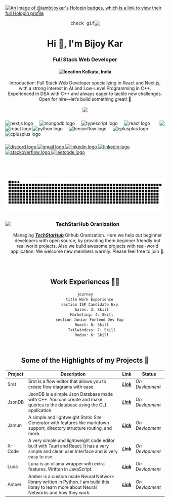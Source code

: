 [![An image of @iambijoykar's Holopin badges, which is a link to view their full Holopin profile](https://holopin.me/iambijoykar)](https://holopin.io/@iambijoykar)

<div dir='rtl' align="center">
  <kbd>
    <img align="" src="https://github.com/user-attachments/assets/41442619-710f-471a-a35d-2c4aeb18ed50" height="50" alt="check gif"/>
  </kbd> 
</div>

<h1 align="center">Hi 👋, I'm Bijoy Kar</h1>
<h3 align="center">Full Stack Web Developer</h3>
<h4 align="center">
<img src="https://www.svgrepo.com/show/116159/location-marker.svg" width="13" alt="location"/>
Kolkata, India
</h4>

<div align="center"> 
Introduction: Full Stack Web Developer specializing in React and Next.js, with a strong interest in AI and Low-Level Programming in C++. Experienced in DSA with C++ and always eager to tackle new challenges. Open for hire—let’s build something great! 🚀
</div>

<br/>

<div align="center">
  <img src="https://profile-counter.glitch.me/iamBijoyKar/count.svg?"  />
</div>

###

<img align="right" height="180" src="https://media.tenor.com/aOcoB591v1AAAAAM/loading-loader.gif"  />

###

<div align="left">
  <img src="https://cdn.jsdelivr.net/gh/devicons/devicon/icons/nextjs/nextjs-original.svg" height="35" alt="nextjs logo"  />
  <img width="12" />
  <img src="https://cdn.jsdelivr.net/gh/devicons/devicon/icons/mongodb/mongodb-original.svg" height="35" alt="mongodb logo"  />
  <img width="12" />
  <img src="https://cdn.jsdelivr.net/gh/devicons/devicon/icons/typescript/typescript-original.svg" height="35" alt="typescript logo"  />
  <img width="12" />
  <img src="https://cdn.jsdelivr.net/gh/devicons/devicon/icons/react/react-original.svg" height="35" alt="react logo"  />
  <img src="https://cdn.jsdelivr.net/gh/devicons/devicon/icons/tailwindcss/tailwindcss-original-wordmark.svg" height="35" alt="react logo"  />
  <img src="https://cdn.jsdelivr.net/gh/devicons/devicon/icons/python/python-original.svg" height="35" alt="python logo"  />
  <img width="12" />
  <img src="https://cdn.jsdelivr.net/gh/devicons/devicon/icons/tensorflow/tensorflow-original.svg" height="35" alt="tensorflow logo"  />
  <img width="12" />
  <img src="https://cdn.jsdelivr.net/gh/devicons/devicon/icons/cplusplus/cplusplus-original.svg" height="35" alt="cplusplus logo"  />
  <img width="12" />
  <img src="https://cdn.jsdelivr.net/gh/devicons/devicon/icons/git/git-original.svg" height="35" alt="cplusplus logo"  />
</div>

###

<div align="left">
  <a href="https://discord.gg/BANNER#6030" target="_blank">
  <img src="https://img.shields.io/static/v1?message=Discord&logo=discord&label=&color=7289DA&logoColor=white&labelColor=&style=for-the-badge" height="35" alt="discord logo"  />
  </a>
  <a href="mailto:bijoykar54321@gmail.com" target="_blank">
  <img src="https://img.shields.io/static/v1?message=Gmail&logo=gmail&label=&color=D14836&logoColor=white&labelColor=&style=for-the-badge" height="35" alt="gmail logo"  />
  </a>
  <a href="https://www.linkedin.com/in/iambijoykar/" target="_blank">
  <img src="https://img.shields.io/static/v1?message=LinkedIn&logo=linkedin&label=&color=0077B5&logoColor=white&labelColor=&style=for-the-badge" height="35" alt="linkedin logo"  />
  </a>
  <a href="https://x.com/iamBijoyKar" target="_blank">
  <img src="https://img.shields.io/static/v1?message=X/Twitter&logo=x&label=&color=000000&logoColor=white&labelColor=&style=for-the-badge" height="35" alt="linkedin logo"  />
  <a href="https://stackoverflow.com/users/17864589/bijoy-kar" target="_blank">
  <img src="https://img.shields.io/static/v1?message=Stackoverflow&logo=stackoverflow&label=&color=F4631E&logoColor=white&labelColor=&style=for-the-badge" height="35" alt="stackoverflow logo"  />
  </a>
  <a href="https://leetcode.com/u/iamBijoyKar/" target="_blank">
  <img src="https://img.shields.io/static/v1?message=LeetCode&logo=leetcode&label=&color=222831&logoColor=white&labelColor=&style=for-the-badge" height="35" alt="leetcode logo"  />
  </a>
</div>

###

<br clear="both">

<img src="https://raw.githubusercontent.com/iamBijoyKar/iamBijoyKar/output/snake.svg" alt="Snake animation" />

###

<img align="left" height="150" src="https://avatars.githubusercontent.com/u/147419775?s=200&v=4"  />

###

<div align="center"> 
  <h3>TechStarHub Oranization </h3>

Managing **_[TechStarHub](https://github.com/TechStarHub)_** Github Oranization. Here we help out beginner developers with open source, by providing them beginner friendly but real world projects. Also we build awesome projects with real-world application. We welcome new members warmly. Please feel free to join 🥳.

</div>

###

<br clear="both">

<h2 align="center">
  Work Experiences 👷‍♂️
</h2>

<div align="center">

```mermaid
journey
    title Work Experience
    section ISP Candidate Exp
      Sales: 3: Skill
      Marketing: 4: Skill
    section Junior Fontend Dev Exp
      React: 8: Skill
      Tailwindcss: 7: Skill
      Redux: 6: Skill
```
</div>

<br clear="both">

<h2 align="center">
  Some of the Highlights of my Projects 👑
</h2>


| Project | Description                                                                                                                                    | Link                                                | Status          |
| ------- | ---------------------------------------------------------------------------------------------------------------------------------------------- | --------------------------------------------------- | --------------- |
| Srot    | Srot is a flow editor that allows you to create flow diagrams with ease.                                                                       | [**_Link_**](https://srot-flow.vercel.app/)         | _On Devlopment_ |
| JsonDB  | JsonDB is a simple Json Database made with C++. You can create and make queries to the database using the CLI application.                     | [**_Link_**](https://github.com/iamBijoyKar/jsondb) | _On Devlopment_ |
| Jamun   | A simple and lightweight Static Site Generator with features like markdown support, directory structure routing, and more.                     | [**_Link_**](https://github.com/iamBijoyKar/jamun)  | _On Devlopment_ |
| X-Code  | A very simple and lightweight code editor built with Tauri and React. It has a very simple and clean user interface and is very easy to use.   | [**_Link_**](https://github.com/iamBijoyKar/x-code) | _On Devlopment_ |
| Luna    | Luna is an ollama wrapper with extra features. Written in JavaScript.                                                                          | [**_Link_**](https://github.com/iamBijoyKar/luna)   | _On Devlopment_ |
| Amber   | Amber is a custom made Neural Network library written in Python. I am build this libray to learn more about Neural Networks and how they work. | [**_Link_**](https://github.com/iamBijoyKar/amber)  | _On Devlopment_ |


<br clear="both" />

